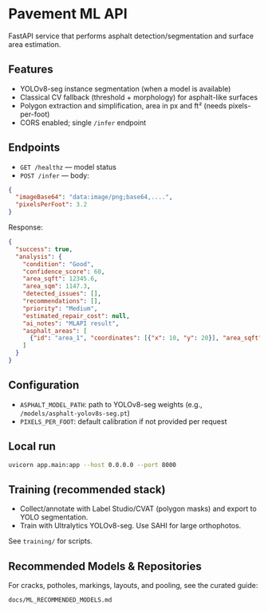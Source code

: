 # Pavement ML API

FastAPI service that performs asphalt detection/segmentation and surface area estimation.

## Features
- YOLOv8-seg instance segmentation (when a model is available)
- Classical CV fallback (threshold + morphology) for asphalt-like surfaces
- Polygon extraction and simplification, area in px and ft² (needs pixels-per-foot)
- CORS enabled; single `/infer` endpoint

## Endpoints
- `GET /healthz` — model status
- `POST /infer` — body:
```json
{
  "imageBase64": "data:image/png;base64,....",
  "pixelsPerFoot": 3.2
}
```

Response:
```json
{
  "success": true,
  "analysis": {
    "condition": "Good",
    "confidence_score": 60,
    "area_sqft": 12345.6,
    "area_sqm": 1147.3,
    "detected_issues": [],
    "recommendations": [],
    "priority": "Medium",
    "estimated_repair_cost": null,
    "ai_notes": "MLAPI result",
    "asphalt_areas": [
      {"id": "area_1", "coordinates": [{"x": 10, "y": 20}], "area_sqft": 234.5, "condition": "Good"}
    ]
  }
}
```

## Configuration
- `ASPHALT_MODEL_PATH`: path to YOLOv8-seg weights (e.g., `/models/asphalt-yolov8s-seg.pt`)
- `PIXELS_PER_FOOT`: default calibration if not provided per request

## Local run
```bash
uvicorn app.main:app --host 0.0.0.0 --port 8000
```

## Training (recommended stack)
- Collect/annotate with Label Studio/CVAT (polygon masks) and export to YOLO segmentation.
- Train with Ultralytics YOLOv8-seg. Use SAHI for large orthophotos.

See `training/` for scripts.

## Recommended Models & Repositories

For cracks, potholes, markings, layouts, and pooling, see the curated guide:

`docs/ML_RECOMMENDED_MODELS.md`
